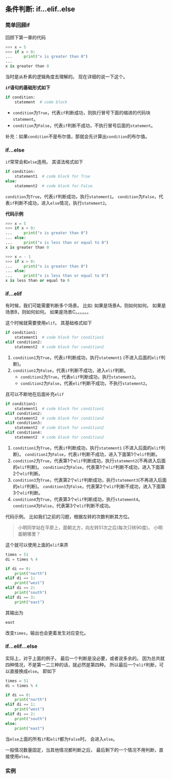 ## 条件判断: if...elif..else
### 简单回顾if
回顾下第一章的代码
```python
>>> x = 5
>>> if x > 0:
...     print("x is greater than 0")
...
x is greater than 0
```
当时是从朴素的逻辑角度去理解的。
现在详细的说一下这个。

**`if`语句的基础形式如下**
```python
if condition:
    statement  # code block
```
- `condition`为`True`，代表`if`判断成功，则执行冒号下面的缩进的代码块`statement`。
- `condition`为`False`，代表`if`判断不成功，不执行冒号后面的`statement`。

补充：如果`condition`不是布尔值，那就会先计算出`condition`的布尔值。

### if...else
`if`常常会和`else`连用。
其语法格式如下
```python
if condition:
    statement1  # code block for True
else:
    statement2  # code block for False
```

`condition`为`True`，代表`if`判断成功，执行`statement1`。
`condition`为`False`，代表`if`判断不成功，进入`else`情况，执行`statement2`。

**代码示例**
```python
>>> x = 5
>>> if x > 0:
...     print("x is greater than 0")
... else:
...     print("x is less than or equal to 0")
x is greater than 0
```
```python
>>> x = - 1
>>> if x > 0:
...     print("x is greater than 0")
... else:
...     print("x is less than or equal to 0")
x is less than or equal to 0
```

### if...elif
有时候，我们可能需要判断多个场景。
比如:
如果是场景A，则如何如何。
如果是场景B，则如何如何。
如果是场景C。。。。。。

这个时候就需要使用`elif`。
其基础格式如下
```python
if condition1:
    statement1  # code block for condition1
elif condition2:
    statement2  # code block for condition2
```
1. `condition1`为`True`，代表`if`判断成功，执行`statement1`
   (不进入后面的`elif`判断)。
2. `condition1`为`False`，代表`if`判断不成功，进入`elif`判断。
   - `condition2`为`True`，代表`elif`判断成功，执行`statement2`。
   - `condition2`为`False`，代表`elif`判断不成功，不执行`statement2`。

且可以不断地在后面补充`elif`
```python
if condition1:
    statement1  # code block for condition1
elif condition2:
    statement2  # code block for condition2
elif condition3:
    statement2  # code block for condition2
elif condition4:
    statement2  # code block for condition2
```
1. `condition1`为`True`，代表`if`判断成功，执行`statement1`
   (不进入后面的`elif`判断)。
   `condition1`为`False`，代表`if`判断不成功，进入下面第1个`elif`判断。
2. `condition2`为`True`，代表第1个`elif`判断成功，执行`statement2`(不再进入后面的`elif`判断)。
   `condition2`为`False`，代表第1个`elif`判断不成功，进入下面第2个`elif`判断。
3. `condition3`为`True`，代表第2个`elif`判断成功，执行`statement3`(不再进入后面的`elif`判断)。
  `condition3`为`False`，代表第2个`elif`判断不成功，进入下面第3个`elif`判断。
4. `condition4`为`True`，代表第3个`elif`判断成功，执行`statement4`。
  `condition4`为`False`，代表第3个`elif`判断不成功。


代码示例。
比如我们之前的习题，根据左转的次数判断其方位。
> 小明同学站在平原上，面朝北方，向左转51次之后(每次只转90度)，
> 小明面朝哪里？

这个就可以使用上面的`elif`来弄

```python
times = 51
di = times % 4

if di == 0:
    print("north")
elif di == 1:
    print("west")
elif di == 2:
    print("south")
elif di == 3:
    print("east")
```
其输出为
```txt
east
```
改变`times`，输出也会更着发生对应变化。

### if...elif...else
实际上，对于上面的例子。
最后一个判断是没必要，或者说多余的。
因为总共就四种情况，不是第一二三种的话，就必然是第四种。
所以最后一个`elif`判断，可以直接换成`else`。
即如下
```python
times = 51
di = times % 4

if di == 0:
    print("north")
elif di == 1:
    print("west")
elif di == 2:
    print("south")
else:
    print("east")
```
当`else`上面的所有`if`和`elif`都为`False`时。
会进入`else`。

一般情况数量固定，当其他情况都判断之后，
最后剩下的一个情况不用判断，直接使用`else`。

### 实例
